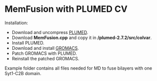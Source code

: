 # MemFusion with PLUMED CV

Installation:
- Download and uncompress [PLUMED](https://www.plumed.org/).
- Download **MemFusion.cpp** and copy it in **/plumed-2.7.2/src/colvar**.
- Install PLUMED.
- Download and install [GROMACS](https://manual.gromacs.org/documentation/).
- Patch GROMACS with PLUMED.
- Reinstall the patched GROMACS.

Example folder contains all files needed for MD to fuse bilayers with one Syt1-C2B domain.
